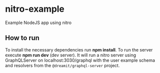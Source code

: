 # nitro-example
Example NodeJS app using nitro

## How to run
To install the necessary dependencies run **npm install**. To run the server execute **npm run dev** (dev server). It will run a nitro server using GraphQLServer on localhost:3030/graphql with the user example schema and resolvers from the `@dreamit/graphql-server` project.
